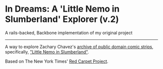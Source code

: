 
# In Dreams: A 'Little Nemo in Slumberland' Explorer (v.2)

A rails-backed, Backbone implementation of my original project 

-------------
A way to explore Zachary Chavez's [archive of public domain comic strips](http://www.comicstriplibrary.org/about), specifically, ["Little Nemo in Slumberland"](http://en.wikipedia.org/wiki/Little_Nemo).

Based on The New York Times' [Red Carpet Project](http://www.nytimes.com/projects/oscars/red-carpet-history/).